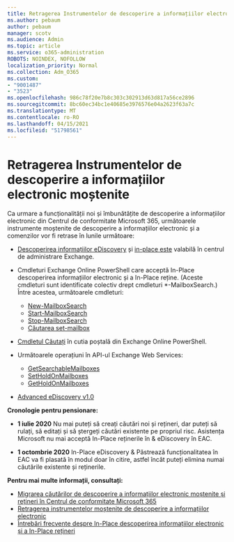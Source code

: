 ```yaml
---
title: Retragerea Instrumentelor de descoperire a informațiilor electronic moștenite
ms.author: pebaum
author: pebaum
manager: scotv
ms.audience: Admin
ms.topic: article
ms.service: o365-administration
ROBOTS: NOINDEX, NOFOLLOW
localization_priority: Normal
ms.collection: Adm_O365
ms.custom:
- "9001487"
- "3523"
ms.openlocfilehash: 986c78f20e7b8c303c302913d63d817a56ce2896
ms.sourcegitcommit: 8bc60ec34bc1e40685e3976576e04a2623f63a7c
ms.translationtype: MT
ms.contentlocale: ro-RO
ms.lasthandoff: 04/15/2021
ms.locfileid: "51798561"
---
```

# <a name="retirement-of-legacy-ediscovery-tools"></a>Retragerea Instrumentelor de descoperire a informațiilor electronic moștenite

Ca urmare a funcționalității noi și îmbunătățite de descoperire a informațiilor electronic din Centrul de conformitate Microsoft 365, următoarele instrumente moștenite de descoperire a informațiilor electronic și a comenzilor vor fi retrase în lunile următoare:

- [Descoperirea informațiilor eDiscovery](https://docs.microsoft.com/exchange/security-and-compliance/in-place-ediscovery/in-place-ediscovery) și [in-place este](https://docs.microsoft.com/exchange/security-and-compliance/create-or-remove-in-place-holds) valabilă în centrul de administrare Exchange.

- Cmdleturi Exchange Online PowerShell care acceptă In-Place descoperirea informațiilor electronic și a In-Place reține. (Aceste cmdleturi sunt identificate colectiv drept cmdleturi *-MailboxSearch.) Între acestea, următoarele cmdleturi:

    - [New-MailboxSearch](https://docs.microsoft.com/powershell/module/exchange/policy-and-compliance-content-search/new-mailboxsearch)
    - [Start-MailboxSearch](https://docs.microsoft.com/powershell/module/exchange/policy-and-compliance-content-search/start-mailboxsearch)
    - [Stop-MailboxSearch](https://docs.microsoft.com/powershell/module/exchange/policy-and-compliance-content-search/stop-mailboxsearch)
    - [Căutarea set-mailbox](https://docs.microsoft.com/powershell/module/exchange/policy-and-compliance-content-search/set-mailboxsearch)

- [Cmdletul Căutați](https://docs.microsoft.com/powershell/module/exchange/mailboxes/search-mailbox?view=exchange-ps) în cutia poștală din Exchange Online PowerShell.
- Următoarele operațiuni în API-ul Exchange Web Services:
    - [GetSearchableMailboxes](https://docs.microsoft.com/exchange/client-developer/web-service-reference/getsearchablemailboxes-operation)
    - [SetHoldOnMailboxes](https://docs.microsoft.com/exchange/client-developer/web-service-reference/setholdonmailboxes-operation)
    - [GetHoldOnMailboxes](https://docs.microsoft.com/exchange/client-developer/web-service-reference/getholdonmailboxes-operation)

- [Advanced eDiscovery v1.0](https://docs.microsoft.com/microsoft-365/compliance/office-365-advanced-ediscovery)

**Cronologie pentru pensionare:**
- **1 iulie 2020** Nu mai puteți să creați căutări noi și rețineri, dar puteți să rulați, să editați și să ștergeți căutări existente pe propriul risc. Asistența Microsoft nu mai acceptă In-Place reținerile în & eDiscovery în EAC.
    
- **1 octombrie 2020** In-Place eDiscovery & Păstrează funcționalitatea în EAC va fi plasată în modul doar în citire, astfel încât puteți elimina numai căutările existente și reținerile.

**Pentru mai multe informații, consultați:**

 - [Migrarea căutărilor de descoperire a informațiilor electronic moștenite și rețineri în Centrul de conformitate Microsoft 365](https://docs.microsoft.com/microsoft-365/compliance/migrate-legacy-ediscovery-searches-and-holds)
 - [Retragerea instrumentelor moștenite de descoperire a informațiilor electronic](https://docs.microsoft.com/microsoft-365/compliance/legacy-ediscovery-retirement)
 - [Întrebări frecvente despre In-Place descoperirea informațiilor electronic și a In-Place rețineri](https://docs.microsoft.com/microsoft-365/compliance/legacy-ediscovery-retirement#faqs-about-in-place-ediscovery-and-in-place-holds)



